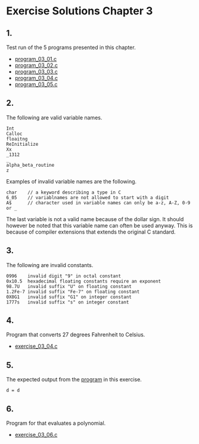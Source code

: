 # Exercise Solutions Chapter 3 #
## 1. ##
Test run of the 5 programs presented in this chapter.  
 - [program_03_01.c](Exercise_01/Program_03_01/program_03_01.c)  
 - [program_03_02.c](Exercise_01/Program_03_02/program_03_02.c)  
 - [program_03_03.c](Exercise_01/Program_03_03/program_03_03.c)  
 - [program_03_04.c](Exercise_01/Program_03_04/program_03_04.c)  
 - [program_03_05.c](Exercise_01/Program_03_05/program_03_05.c)

## 2. ##
The following are valid variable names.
```  
Int  
Calloc  
floaitng  
ReInitialize  
Xx  
_1312  
_  
alpha_beta_routine  
z  
```  
Examples of invalid variable names are the following.
```  
char	// a keyword describing a type in C
6_05	// variablnames are not allowed to start with a digit
A$		// character used in variable names can only be a-z, A-Z, 0-9 or _ 
```  
The last variable is not a valid name because of the dollar sign. It should however be noted that this variable name can often be used anyway. This is because of compiler extensions that extends the original C standard.  

## 3. ##
The following are invalid constants.
```  
0996	invalid digit "9" in octal constant  
0x10.5	hexadecimal floating constants require an exponent  
98.7U	invalid suffix "U" on floating constant  
1.2Fe-7	invalid suffix "Fe-7" on floating constant  
0X0G1	invalid suffix "G1" on integer constant  
1777s	invalid suffix "s" on integer constant  
```  

## 4. ##
Program that converts 27 degrees Fahrenheit to Celsius.  
- [exercise_03_04.c](Exercise_04/exercise_03_04.c)  

## 5. ##
The expected output from the [program](Exercise_05/exercise_03_05.c) in this exercise.  
```  
d = d  
```  

## 6. ##
Program for that evaluates a polynomial.  
- [exercise_03_06.c](Exercise_05/exercise_03_05.c)  